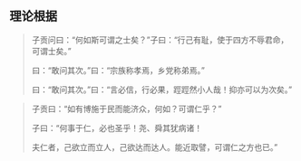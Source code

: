 ## 理论根据

>子贡问曰：“何如斯可谓之士矣？”子曰：“行己有耻，使于四方不辱君命，可谓士矣。”
>
>曰：“敢问其次。”曰：“宗族称孝焉，乡党称弟焉。”
>
>曰：“敢问其次。”曰：“言必信，行必果，踁踁然小人哉！抑亦可以为次矣。”

>子贡曰：“如有博施于民而能济众，何如？可谓仁乎？”
>
>子曰：“何事于仁，必也圣乎！尧、舜其犹病诸！
>
>夫仁者，己欲立而立人，己欲达而达人。能近取譬，可谓仁之方也已。”




